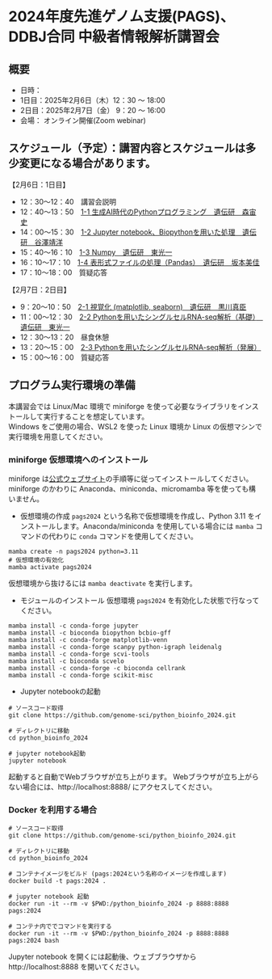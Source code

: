 # 2024年度先進ゲノム支援(PAGS)、DDBJ合同 中級者情報解析講習会

## 概要
- 日時：
- 1日目：2025年2月6日（木）12：30 ～ 18:00
- 2日目：2025年2月7日（金） 9：20 〜 16:00
- 会場：
    オンライン開催(Zoom webinar)

## スケジュール（予定）：講習内容とスケジュールは多少変更になる場合があります。
【2月6日：1日目】
- 12：30～12：40　講習会説明
- 12：40～13：50　[1-1 生成AI時代のPythonプログラミング　遺伝研　森宙史](https://github.com/genome-sci/python_bioinfo_2024/tree/main/1-1)
- 14：00～15：30　[1-2 Jupyter notebook、Biopythonを用いた処理　遺伝研　谷澤靖洋](https://github.com/genome-sci/python_bioinfo_2024/tree/main/1-2)
- 15：40～16：10　[1-3 Numpy　遺伝研　東光一](https://github.com/genome-sci/python_bioinfo_2024/tree/main/1-3)
- 16：10～17：10　[1-4 表形式ファイルの処理（Pandas）　遺伝研　坂本美佳](https://github.com/genome-sci/python_bioinfo_2024/tree/main/1-4)
- 17：10～18：00　質疑応答

【2月7日：2日目】
- 9：20〜10：50　[2-1 視覚化 (matplotlib, seaborn)　遺伝研　黒川真臣](https://github.com/genome-sci/python_bioinfo_2024/tree/main/2-1)
- 11：00〜12：30　[2-2 Pythonを用いたシングルセルRNA-seq解析（基礎）　遺伝研　東光一](https://github.com/genome-sci/python_bioinfo_2024/tree/main/2-2)
- 12：30〜13：20　昼食休憩
- 13：20〜15：00　[2-3 Pythonを用いたシングルセルRNA-seq解析（発展）](https://github.com/genome-sci/python_bioinfo_2024/tree/main/2-3)
- 15：00～16：00　質疑応答


## プログラム実行環境の準備
本講習会では Linux/Mac 環境で miniforge を使って必要なライブラリをインストールして実行することを想定しています。  
Windows をご使用の場合、WSL2 を使った Linux 環境か Linux の仮想マシンで実行環境を用意してください。

### miniforge 仮想環境へのインストール
miniforge は[公式ウェブサイト](https://github.com/conda-forge/miniforge)の手順等に従ってインストールしてください。miniforge のかわりに Anaconda、miniconda、micromamba 等を使っても構いません。

- 仮想環境の作成
`pags2024` という名称で仮想環境を作成し、Python 3.11 をインストールします。Anaconda/miniconda を使用している場合には `mamba` コマンドの代わりに `conda` コマンドを使用してください。
```
mamba create -n pags2024 python=3.11
# 仮想環境の有効化
mamba activate pags2024
```
仮想環境から抜けるには `mamba deactivate` を実行します。

- モジュールのインストール
仮想環境 `pags2024` を有効化した状態で行なってください。
```
mamba install -c conda-forge jupyter
mamba install -c bioconda biopython bcbio-gff
mamba install -c conda-forge matplotlib-venn
mamba install -c conda-forge scanpy python-igraph leidenalg
mamba install -c conda-forge scvi-tools
mamba install -c bioconda scvelo
mamba install -c conda-forge -c bioconda cellrank
mamba install -c conda-forge scikit-misc
```

- Jupyter notebookの起動
```
# ソースコード取得
git clone https://github.com/genome-sci/python_bioinfo_2024.git

# ディレクトリに移動
cd python_bioinfo_2024

# jupyter notebook起動
jupyter notebook
```
起動すると自動でWebブラウザが立ち上がります。
Webブラウザが立ち上がらない場合には、http://localhost:8888/ にアクセスしてください。

### Docker を利用する場合
```
# ソースコード取得
git clone https://github.com/genome-sci/python_bioinfo_2024.git

# ディレクトリに移動
cd python_bioinfo_2024

# コンテナイメージをビルド (pags:2024という名称のイメージを作成します)
docker build -t pags:2024 .

# jupyter notebook 起動
docker run -it --rm -v $PWD:/python_bioinfo_2024 -p 8888:8888 pags:2024

# コンテナ内ででコマンドを実行する
docker run -it --rm -v $PWD:/python_bioinfo_2024 -p 8888:8888 pags:2024 bash
```

Jupyter notebook を開くには起動後、ウェブブラウザから http://localhost:8888 を開いてください。
